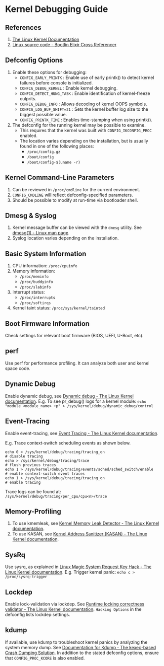 # Kernel Debugging Guide


## References

1. [The Linux Kernel Documentation](https://docs.kernel.org)
2. [Linux source code - Bootlin Elixir Cross Referencer](https://elixir.bootlin.com/linux/latest/source)


## Defconfig Options

1. Enable these options for debugging:
    - `CONFIG_EARLY_PRINTK` : Enable use of early printk() to detect kernel
    failures before console is initialized.
    - `CONFIG_DEBUG_KERNEL` : Enable kernel debugging.
    - `CONFIG_DETECT_HUNG_TASK` : Enable identification of kernel-freeze culprits.
    - `CONFIG_DEBUG_INFO` : Allows decoding of kernel OOPS symbols.
    - `CONFIG_LOG_BUF_SHIFT=21` : Sets the kernel buffer log size to the biggest
    possible value.
    - `CONFIG_PRINTK_TIME` : Enables time-stamping when using printk().
2. The defconfig for the running kernel may be possible to examine.
    - This requires that the kernel was built with `CONFIG_IKCONFIG_PROC` enabled.
    - The location varies depending on the installation, but is usually found
    in one of the following places:
        - `/proc/config.gz`
        - `/boot/config`
        - `/boot/config-$(uname -r)`


## Kernel Command-Line Parameters

1. Can be reviewed in `/proc/cmdline` for the current environment.
2. `CONFIG_CMDLINE` will reflect defconfig-specified parameters.
3. Should be possible to modify at run-time via bootloader shell.


## Dmesg & Syslog

1. Kernel message buffer can be viewed with the `dmesg` utility. See
[dmesg(1) - Linux man page](https://linux.die.net/man/1/dmesg).
2. Syslog location varies depending on the installation.


## Basic System Information

1. CPU information: `/proc/cpuinfo`
2. Memory information:
    - `/proc/meminfo`
    - `/proc/buddyinfo`
    - `/proc/slabinfo`
3. Interrupt status:
    - `/proc/interrupts`
    - `/proc/softirqs`
4. Kernel taint status: `/proc/sys/kernel/tainted`


## Boot Firmware Information

Check settings for relevant boot firmware (BIOS, UEFI, U-Boot, etc).


## perf

Use perf for performance profiling. It can analyze both user and kernel space code.


## Dynamic Debug

Enable dynamic debug, see [Dynamic debug - The Linux Kernel documentation](https://docs.kernel.org/admin-guide/dynamic-debug-howto.html).
E.g. To see pr_debug() logs for a kernel module: `echo "module <module_name> +p" > /sys/kernel/debug/dynamic_debug/control`


## Event-Tracing

Enable event-tracing, see [Event Tracing - The Linux Kernel documentation](https://docs.kernel.org/trace/events.html).

E.g. Trace context-switch scheduling events as shown below.

```console
echo 0 > /sys/kernel/debug/tracing/tracing_on                          # disable tracing
echo > /sys/kernel/debug/tracing/trace                                 # flush previous traces
echo 1 > /sys/kernel/debug/tracing/events/sched/sched_switch/enable    # enable context-switch event traces
echo 1 > /sys/kernel/debug/tracing/tracing_on                          # enable tracing
```

Trace logs can be found at: `/sys/kernel/debug/tracing/per_cpu/cpu<n>/trace`


## Memory-Profiling

1. To use kmemleak, see [Kernel Memory Leak Detector - The Linux Kernel documentation](https://docs.kernel.org/dev-tools/kmemleak.html).
2. To use KASAN, see [Kernel Address Sanitizer (KASAN) - The Linux Kernel documentation](https://docs.kernel.org/dev-tools/kasan.html).


## SysRq

Use sysrq, as explained in [Linux Magic System Request Key Hack - The Linux Kernel documentation](https://docs.kernel.org/admin-guide/sysrq.html).
E.g. Trigger kernel panic: `echo c > /proc/sysrq-trigger`


## Lockdep

Enable lock-validation via lockdep. See [Runtime locking correctness validator - The Linux Kernel documentation](https://docs.kernel.org/locking/lockdep-design.html). `Hacking Options` in the defconfig lists lockdep settings.


## kdump

If available, use kdump to troubleshoot kernel panics by analyzing the system memory dump.
See [Documentation for Kdump - The kexec-based Crash Dumping Solution](https://docs.kernel.org/admin-guide/kdump/kdump.html).
In addition to the stated defconfig options, ensure that `CONFIG_PROC_KCORE` is also enabled.
